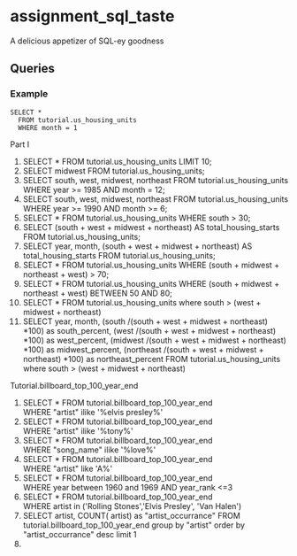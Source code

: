 # assignment_sql_taste
A delicious appetizer of SQL-ey goodness


## Queries

### Example

```
SELECT *
  FROM tutorial.us_housing_units
  WHERE month = 1
```

Part I
1. SELECT * FROM tutorial.us_housing_units LIMIT 10;
2. SELECT midwest FROM tutorial.us_housing_units;
3. SELECT south, west, midwest, northeast FROM tutorial.us_housing_units
   WHERE year >= 1985
     AND month = 12;
4. SELECT south, west, midwest, northeast FROM tutorial.us_housing_units
   WHERE year >= 1990
    AND month >= 6;
5. SELECT * FROM tutorial.us_housing_units
   WHERE south > 30;
6. SELECT (south + west + midwest + northeast) AS total_housing_starts
   FROM tutorial.us_housing_units;
7. SELECT year, 
          month, 
          (south + west + midwest + northeast) AS total_housing_starts
   FROM tutorial.us_housing_units;
8. SELECT * FROM tutorial.us_housing_units
   WHERE (south + midwest + northeast + west) > 70;
9. SELECT * FROM tutorial.us_housing_units 
   WHERE (south + midwest + northeast + west)
    BETWEEN 50 AND 80;
10. SELECT *
  FROM tutorial.us_housing_units 
  where south > (west + midwest + northeast)
11. SELECT year, 
        month, 
        (south /(south + west + midwest + northeast) *100) as south_percent,
        (west /(south + west + midwest + northeast) *100) as west_percent,
        (midwest /(south + west + midwest + northeast) *100) as midwest_percent,
        (northeast /(south + west + midwest + northeast) *100) as northeast_percent
  FROM tutorial.us_housing_units 
  where south > (west + midwest + northeast)

  Tutorial.billboard_top_100_year_end

  1. SELECT *
  FROM tutorial.billboard_top_100_year_end  
  WHERE "artist" ilike '%elvis presley%'
  2. SELECT *
  FROM tutorial.billboard_top_100_year_end  
  WHERE "artist" ilike '%tony%'
  3. SELECT *
  FROM tutorial.billboard_top_100_year_end  
  WHERE "song_name" ilike '%love%'
  4. SELECT *
  FROM tutorial.billboard_top_100_year_end  
  WHERE "artist" like 'A%'
  5. SELECT *
  FROM tutorial.billboard_top_100_year_end  
  WHERE year between 1960 and 1969
  AND year_rank <=3
  6. SELECT *
  FROM tutorial.billboard_top_100_year_end  
  WHERE artist in ('Rolling Stones','Elvis Presley',  'Van Halen')
  7. SELECT artist, COUNT( artist) as "artist_occurrance"
  FROM tutorial.billboard_top_100_year_end 
  group by "artist"
  order by "artist_occurrance" desc
  limit 1
  8. 